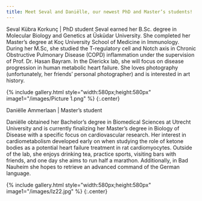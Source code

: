 ```yaml
---
title: Meet Seval and Daniëlle, our newest PhD and Master’s students!
---
```


 
Seval Kübra Korkunç | PhD student
Seval earned her B.Sc. degree in Molecular Biology and Genetics at Üsküdar University. She completed her Master’s degree at Koç University School of Medicine in Immunology.  During her M.Sc, she studied the T-regulatory cell and  Notch axis in Chronic Obstructive Pulmonary Disease (COPD) inflammation under the supervision of Prof. Dr. Hasan Bayram. In the Dierickx lab, she will focus on disease progression in human metabolic heart failure. She loves photography (unfortunately, her friends’ personal photographer) and is interested in art history.

{% include gallery.html style="width:580px;height:580px" image1="/images/Picture 1.png" %} {:.center} 

Daniëlle Ammerlaan | Master’s student

Daniëlle obtained her Bachelor’s degree in Biomedical Sciences at Utrecht University and is currently finalizing her Master’s degree in Biology of Disease with a specific focus on cardiovascular research. Her interest in cardiometabolism developed early on when studying the role of ketone bodies as a potential heart failure treatment in rat cardiomyocytes. Outside of the lab, she enjoys drinking tea, practice sports, visiting bars with friends, and one day she aims to run half a marathon. Additionally, in Bad Nauheim she hopes to retrieve an advanced command of the German language. 

{% include gallery.html style="width:580px;height:580px" image1="/images/lz22.jpg" %} {:.center} 
